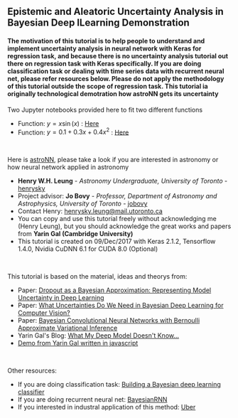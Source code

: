 ## Epistemic and Aleatoric Uncertainty Analysis in Bayesian Deep lLearning Demonstration

#### The motivation of this tutorial is to help people to understand and implement uncertainty analysis in neural network with Keras for regression task, and because there is no uncertainty analysis tutorial out there on regression task with Keras specifically. If you are doing classification task or dealing with time series data with recurrent neural net, please refer resources below. Please do not apply the methodology of this tutorial outside the scope of regression task. This tutorial ia originally technological demotration how astroNN gets its uncertainty

Two Jupyter notebooks provided here to fit two different functions
* Function: $y=x \sin(x)$ : [Here](Uncertainty_Demo_quad.ipynb)
* Function: $y=0.1+0.3x+0.4x^{2}$ : [Here](Uncertainty_Demo_quad.ipynb)

<br>

Here is [astroNN](https://github.com/henrysky/astroNN), please take a look if you are interested in astronomy or how neural network applied in astronomy
* **Henry W.H. Leung** - *Astronomy Undergraduate, University of Toronto* - [henrysky](https://github.com/henrysky)
* Project advisor: **Jo Bovy** - *Professor, Department of Astronomy and Astrophysics, University of Toronto* - [jobovy](https://github.com/jobovy)
* Contact Henry: [henrysky.leung@mail.utoronto.ca](mailto:henrysky.leung@mail.utoronto.ca)
* You can copy and use this tutorial freely without acknowledging me (Henry Leung), but you should acknowledge the great works and papers from **Yarin Gal (Cambridge University)**
* This tutorial is created on 09/Dec/2017 with Keras 2.1.2, Tensorflow 1.4.0, Nvidia CuDNN 6.1 for CUDA 8.0 (Optional)
 
<br>

This tutorial is based on the material, ideas and theorys from: 
* Paper: [Dropout as a Bayesian Approximation: Representing Model Uncertainty in Deep Learning](https://arxiv.org/abs/1506.02142)
* Paper: [What Uncertainties Do We Need in Bayesian Deep Learning for Computer Vision?](https://arxiv.org/abs/1703.04977)
* Paper: [Bayesian Convolutional Neural Networks with Bernoulli Approximate Variational Inference](https://arxiv.org/abs/1506.02158)
* Yarin Gal's Blog: [What My Deep Model Doesn't Know...](http://mlg.eng.cam.ac.uk/yarin/blog_3d801aa532c1ce.html)
* [Demo from Yarin Gal written in javascript](https://github.com/yaringal/HeteroscedasticDropoutUncertainty)
 
<br>

Other resources:
* If you are doing classification task: [Building a Bayesian deep learning classifier](https://github.com/kyle-dorman/bayesian-neural-network-blogpost)
* If you are doing recurrent neural net: [BayesianRNN](https://github.com/yaringal/BayesianRNN)
* If you interested in industral application of this method: [Uber](https://eng.uber.com/neural-networks-uncertainty-estimation/)